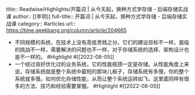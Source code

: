 title:: Readwise/Highlights/开篇词 | 从今天起，换种方式学存储 - 后端存储实战课
author:: [[李玥]]
full-title:: 开篇词 | 从今天起，换种方式学存储 - 后端存储实战课
category:: #articles
url:: https://time.geekbang.org/column/article/204665
- 不同规模的系统，在技术上没有高低贵贱之分，它们的建设目标不一样，面临的挑战不一样，需要解决的问题也不一样，对于存储系统的选择、架构设计也是不一样的。 #Highlight #[[2022-08-05]]
- 一个经过良好优化过的业务系统，它的性能瓶颈一定是存储。从性能角度上来说，存储系统就是整个系统中最短的那块儿板子，存储系统有多慢，你的整个系统就多慢。如何优化存储性能，从而让整个系统运转如飞，这里面同样有很多的方法、技巧和经验需要掌握。 #Highlight #[[2022-08-05]]